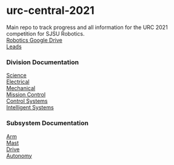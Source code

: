 # urc-central-2021
Main repo to track progress and all information for the URC 2021 competition for SJSU Robotics.
<br />
[Robotics Google Drive](https://drive.google.com/drive/u/1/folders/0AMkfCPdUQjAtUk9PVA)  
[Leads](https://docs.google.com/presentation/d/1s-Qgfs6sdip36D7jrmv8OEf0aU_OwsSCoxct0UsKlas/edit#slide=id.g80a8048a34_6_5)  

### Division Documentation
[Science]()  
[Electrical]()  
[Mechanical]()  
[Mission Control]()  
[Control Systems]()  
[Intelligent Systems](https://docs.google.com/presentation/d/1Ixg9pHXM8jfhDKHEwwc2twKoRcqcA9IQiIk_uSOc-uQ/edit#slide=id.p)
### Subsystem Documentation
[Arm]()  
[Mast]()  
[Drive](https://docs.google.com/presentation/d/1v0WoSQskHVO9k7viMhw-HPzhfZXHo48zpKoqh7pbMyw/edit#slide=id.p)  
[Autonomy]()  
### 
